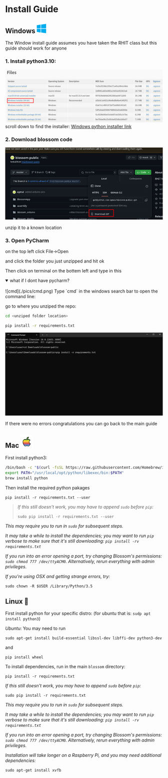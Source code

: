 # Install Guide

## Windows <img src="./pics/windows-logo.png" alt="drawing" width="30"/>

The Window install guide assumes you have taken the RHIT class but this guide should
work for anyone

### 1. Install python3.10:
![windows python install](./pics/windows_python_install.png)
scroll down to find the installer:
[Windows python installer link](https://www.python.org/downloads/release/python-31011/)

### 2. Download blossom code
![download zip](pics/download_zip.png)

unzip it to a known location

### 3. Open PyCharm  

on the top left click File->Open

and click the folder you just unzipped and hit ok

Then click on terminal on the bottem left and type in this

<details open>
<summary>what if I dont have pycharm?</summary>
<br>
![cmd](./pics/cmd.png)
Type `cmd` in the windows search bar to open the command line:

go to where you unziped the repo:
```bash
cd <unziped folder location>
```
</details>

```bash
pip install -r requirements.txt
```

![cmd](./pics/windows_cmd.png)

If there were no errors congratulations you can go back to the main guide

## Mac <img src="./pics/apple-logo_f8ff.png" alt="drawing" width="40"/>

First install python3:
```bash
/bin/bash -c "$(curl -fsSL https://raw.githubusercontent.com/Homebrew/install/master/install.sh)"
export PATH="/usr/local/opt/python/libexec/bin:$PATH"
brew install python
```

Then install the required python pakages
```
pip install -r requirements.txt --user
```
> _If this still doesn't work, you may have to append `sudo` before `pip`:_
> ```
> sudo pip install -r requirements.txt --user
> ```
_This may require you to run in `sudo` for subsequent steps._

_It may take a while to install the dependencies; you may want to run `pip` verbose to make sure that it's still downloading: `pip install -rv requirements.txt`_

_If you run into an error opening a port, try changing Blossom's permissions: `sudo chmod 777 /dev/ttyACM0`.
Alternatively, rerun everything with admin privileges._

_If you're using OSX and getting strange errors, try:_
```
sudo chown -R $USER /Library/Python/3.5
```


## Linux 🐧
First install python for your specific distro: (for ubuntu that is: `sudp apt install python3`)

_Ubuntu_: You may need to run
```
sudo apt-get install build-essential libssl-dev libffi-dev python3-dev  
``` 
and
```
pip install wheel
```

To install dependencies, run in the main `blossom` directory:
```
pip install -r requirements.txt
```

_If this still doesn't work, you may have to append `sudo` before `pip`:_
```
sudo pip install -r requirements.txt 
```
_This may require you to run in `sudo` for subsequent steps._

_It may take a while to install the dependencies;
you may want to run `pip` verbose to make sure that it's still downloading: `pip install -rv requirements.txt`_

_If you run into an error opening a port, try changing Blossom's permissions: `sudo chmod 777 /dev/ttyACM0`. Alternatively, rerun everything with admin privileges._

_Installation will take longer on a Raspberry Pi, and you may need additional dependencies:_
```
sudo apt-get install xvfb
```
